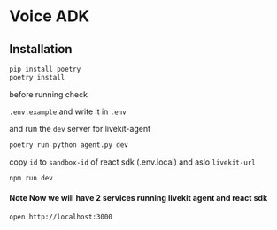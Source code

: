 # Voice ADK

## Installation

```bash 
pip install poetry
poetry install 
```

before running check 

`.env.example` and write it in `.env`


and run the `dev` server for livekit-agent 

```bash
poetry run python agent.py dev
```

copy `id` to `sandbox-id` of react sdk (.env.local) and aslo `livekit-url`


```bash
npm run dev
```

#### Note Now we will have 2 services running livekit agent and react sdk

```
open http://localhost:3000
```
